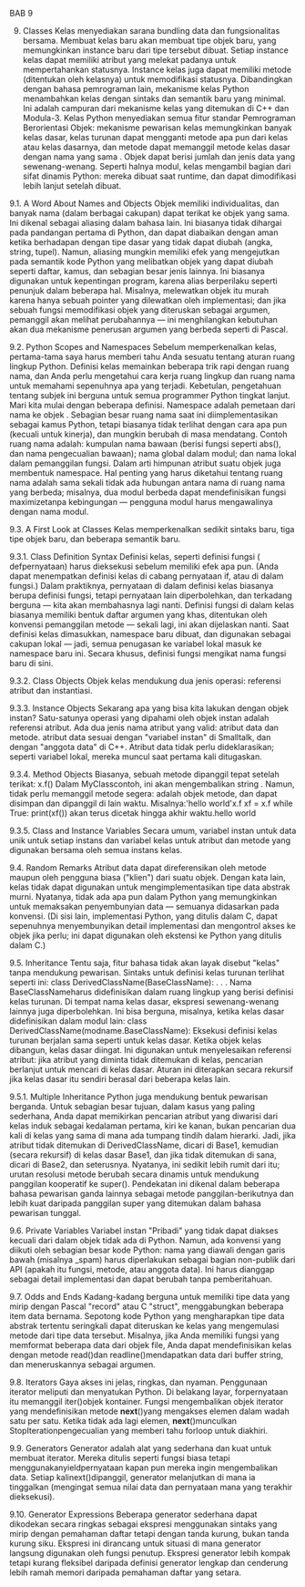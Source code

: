 BAB 9

9. Classes
Kelas menyediakan sarana bundling data dan fungsionalitas bersama. Membuat kelas baru akan membuat tipe objek baru, yang memungkinkan instance baru dari tipe tersebut dibuat. Setiap instance kelas dapat memiliki atribut yang melekat padanya untuk mempertahankan statusnya. Instance kelas juga dapat memiliki metode (ditentukan oleh kelasnya) untuk memodifikasi statusnya.
Dibandingkan dengan bahasa pemrograman lain, mekanisme kelas Python menambahkan kelas dengan sintaks dan semantik baru yang minimal. Ini adalah campuran dari mekanisme kelas yang ditemukan di C++ dan Modula-3. Kelas Python menyediakan semua fitur standar Pemrograman Berorientasi Objek: mekanisme pewarisan kelas memungkinkan banyak kelas dasar, kelas turunan dapat mengganti metode apa pun dari kelas atau kelas dasarnya, dan metode dapat memanggil metode kelas dasar dengan nama yang sama . Objek dapat berisi jumlah dan jenis data yang sewenang-wenang. Seperti halnya modul, kelas mengambil bagian dari sifat dinamis Python: mereka dibuat saat runtime, dan dapat dimodifikasi lebih lanjut setelah dibuat.

9.1. A Word About Names and Objects
Objek memiliki individualitas, dan banyak nama (dalam berbagai cakupan) dapat terikat ke objek yang sama. Ini dikenal sebagai aliasing dalam bahasa lain. Ini biasanya tidak dihargai pada pandangan pertama di Python, dan dapat diabaikan dengan aman ketika berhadapan dengan tipe dasar yang tidak dapat diubah (angka, string, tupel). Namun, aliasing mungkin memiliki efek yang mengejutkan pada semantik kode Python yang melibatkan objek yang dapat diubah seperti daftar, kamus, dan sebagian besar jenis lainnya. Ini biasanya digunakan untuk kepentingan program, karena alias berperilaku seperti penunjuk dalam beberapa hal. Misalnya, melewatkan objek itu murah karena hanya sebuah pointer yang dilewatkan oleh implementasi; dan jika sebuah fungsi memodifikasi objek yang diteruskan sebagai argumen, pemanggil akan melihat perubahannya — ini menghilangkan kebutuhan akan dua mekanisme penerusan argumen yang berbeda seperti di Pascal.

9.2. Python Scopes and Namespaces
Sebelum memperkenalkan kelas, pertama-tama saya harus memberi tahu Anda sesuatu tentang aturan ruang lingkup Python. Definisi kelas memainkan beberapa trik rapi dengan ruang nama, dan Anda perlu mengetahui cara kerja ruang lingkup dan ruang nama untuk memahami sepenuhnya apa yang terjadi. Kebetulan, pengetahuan tentang subjek ini berguna untuk semua programmer Python tingkat lanjut.
Mari kita mulai dengan beberapa definisi.
Namespace adalah pemetaan dari nama ke objek . Sebagian besar ruang nama saat ini diimplementasikan sebagai kamus Python, tetapi biasanya tidak terlihat dengan cara apa pun (kecuali untuk kinerja), dan mungkin berubah di masa mendatang. Contoh ruang nama adalah: kumpulan nama bawaan (berisi fungsi seperti abs(), dan nama pengecualian bawaan); nama global dalam modul; dan nama lokal dalam pemanggilan fungsi. Dalam arti himpunan atribut suatu objek juga membentuk namespace. Hal penting yang harus diketahui tentang ruang nama adalah sama sekali tidak ada hubungan antara nama di ruang nama yang berbeda; misalnya, dua modul berbeda dapat mendefinisikan fungsi maximizetanpa kebingungan — pengguna modul harus mengawalinya dengan nama modul.

9.3. A First Look at Classes
Kelas memperkenalkan sedikit sintaks baru, tiga tipe objek baru, dan beberapa semantik baru.

9.3.1. Class Definition Syntax
Definisi kelas, seperti definisi fungsi ( defpernyataan) harus dieksekusi sebelum memiliki efek apa pun. (Anda dapat menempatkan definisi kelas di cabang pernyataan if, atau di dalam fungsi.)
Dalam praktiknya, pernyataan di dalam definisi kelas biasanya berupa definisi fungsi, tetapi pernyataan lain diperbolehkan, dan terkadang berguna — kita akan membahasnya lagi nanti. Definisi fungsi di dalam kelas biasanya memiliki bentuk daftar argumen yang khas, ditentukan oleh konvensi pemanggilan metode — sekali lagi, ini akan dijelaskan nanti.
Saat definisi kelas dimasukkan, namespace baru dibuat, dan digunakan sebagai cakupan lokal — jadi, semua penugasan ke variabel lokal masuk ke namespace baru ini. Secara khusus, definisi fungsi mengikat nama fungsi baru di sini.

9.3.2. Class Objects
Objek kelas mendukung dua jenis operasi: referensi atribut dan instantiasi.

9.3.3. Instance Objects
Sekarang apa yang bisa kita lakukan dengan objek instan? Satu-satunya operasi yang dipahami oleh objek instan adalah referensi atribut. Ada dua jenis nama atribut yang valid: atribut data dan metode.
atribut data sesuai dengan "variabel instan" di Smalltalk, dan dengan "anggota data" di C++. Atribut data tidak perlu dideklarasikan; seperti variabel lokal, mereka muncul saat pertama kali ditugaskan.

9.3.4. Method Objects
Biasanya, sebuah metode dipanggil tepat setelah terikat:
x.f()
Dalam MyClasscontoh, ini akan mengembalikan string . Namun, tidak perlu memanggil metode segera: adalah objek metode, dan dapat disimpan dan dipanggil di lain waktu. Misalnya:'hello world'x.f
xf = x.f
while True:
    print(xf())
akan terus dicetak hingga akhir waktu.hello world

9.3.5. Class and Instance Variables
Secara umum, variabel instan untuk data unik untuk setiap instans dan variabel kelas untuk atribut dan metode yang digunakan bersama oleh semua instans kelas.

9.4. Random Remarks
Atribut data dapat direferensikan oleh metode maupun oleh pengguna biasa ("klien") dari suatu objek. Dengan kata lain, kelas tidak dapat digunakan untuk mengimplementasikan tipe data abstrak murni. Nyatanya, tidak ada apa pun dalam Python yang memungkinkan untuk memaksakan penyembunyian data — semuanya didasarkan pada konvensi. (Di sisi lain, implementasi Python, yang ditulis dalam C, dapat sepenuhnya menyembunyikan detail implementasi dan mengontrol akses ke objek jika perlu; ini dapat digunakan oleh ekstensi ke Python yang ditulis dalam C.)

9.5. Inheritance
Tentu saja, fitur bahasa tidak akan layak disebut "kelas" tanpa mendukung pewarisan. Sintaks untuk definisi kelas turunan terlihat seperti ini:
class DerivedClassName(BaseClassName):
    <statement-1>
    .
    .
    .
    <statement-N>
Nama BaseClassNameharus didefinisikan dalam ruang lingkup yang berisi definisi kelas turunan. Di tempat nama kelas dasar, ekspresi sewenang-wenang lainnya juga diperbolehkan. Ini bisa berguna, misalnya, ketika kelas dasar didefinisikan dalam modul lain:
class DerivedClassName(modname.BaseClassName):
Eksekusi definisi kelas turunan berjalan sama seperti untuk kelas dasar. Ketika objek kelas dibangun, kelas dasar diingat. Ini digunakan untuk menyelesaikan referensi atribut: jika atribut yang diminta tidak ditemukan di kelas, pencarian berlanjut untuk mencari di kelas dasar. Aturan ini diterapkan secara rekursif jika kelas dasar itu sendiri berasal dari beberapa kelas lain.

9.5.1. Multiple Inheritance
Python juga mendukung bentuk pewarisan berganda.
Untuk sebagian besar tujuan, dalam kasus yang paling sederhana, Anda dapat memikirkan pencarian atribut yang diwarisi dari kelas induk sebagai kedalaman pertama, kiri ke kanan, bukan pencarian dua kali di kelas yang sama di mana ada tumpang tindih dalam hierarki. Jadi, jika atribut tidak ditemukan di DerivedClassName, dicari di Base1, kemudian (secara rekursif) di kelas dasar Base1, dan jika tidak ditemukan di sana, dicari di Base2, dan seterusnya.
Nyatanya, ini sedikit lebih rumit dari itu; urutan resolusi metode berubah secara dinamis untuk mendukung panggilan kooperatif ke super(). Pendekatan ini dikenal dalam beberapa bahasa pewarisan ganda lainnya sebagai metode panggilan-berikutnya dan lebih kuat daripada panggilan super yang ditemukan dalam bahasa pewarisan tunggal.

9.6. Private Variables
Variabel instan "Pribadi" yang tidak dapat diakses kecuali dari dalam objek tidak ada di Python. Namun, ada konvensi yang diikuti oleh sebagian besar kode Python: nama yang diawali dengan garis bawah (misalnya _spam) harus diperlakukan sebagai bagian non-publik dari API (apakah itu fungsi, metode, atau anggota data). Ini harus dianggap sebagai detail implementasi dan dapat berubah tanpa pemberitahuan.

9.7. Odds and Ends
Kadang-kadang berguna untuk memiliki tipe data yang mirip dengan Pascal "record" atau C "struct", menggabungkan beberapa item data bernama.
Sepotong kode Python yang mengharapkan tipe data abstrak tertentu seringkali dapat diteruskan ke kelas yang mengemulasi metode dari tipe data tersebut. Misalnya, jika Anda memiliki fungsi yang memformat beberapa data dari objek file, Anda dapat mendefinisikan kelas dengan metode read()dan readline()mendapatkan data dari buffer string, dan meneruskannya sebagai argumen.

9.8. Iterators
Gaya akses ini jelas, ringkas, dan nyaman. Penggunaan iterator meliputi dan menyatukan Python. Di belakang layar, forpernyataan itu memanggil iter()objek kontainer. Fungsi mengembalikan objek iterator yang mendefinisikan metode __next__()yang mengakses elemen dalam wadah satu per satu. Ketika tidak ada lagi elemen, __next__()munculkan StopIterationpengecualian yang memberi tahu forloop untuk diakhiri.

9.9. Generators
Generator adalah alat yang sederhana dan kuat untuk membuat iterator. Mereka ditulis seperti fungsi biasa tetapi menggunakanyieldpernyataan kapan pun mereka ingin mengembalikan data. Setiap kalinext()dipanggil, generator melanjutkan di mana ia tinggalkan (mengingat semua nilai data dan pernyataan mana yang terakhir dieksekusi).

9.10. Generator Expressions
Beberapa generator sederhana dapat dikodekan secara ringkas sebagai ekspresi menggunakan sintaks yang mirip dengan pemahaman daftar tetapi dengan tanda kurung, bukan tanda kurung siku. Ekspresi ini dirancang untuk situasi di mana generator langsung digunakan oleh fungsi penutup. Ekspresi generator lebih kompak tetapi kurang fleksibel daripada definisi generator lengkap dan cenderung lebih ramah memori daripada pemahaman daftar yang setara.
